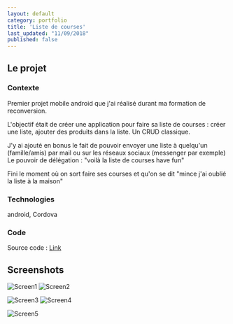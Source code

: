 ```yaml
---
layout: default
category: portfolio
title: 'Liste de courses'
last_updated: "11/09/2018"
published: false
---
```


## Le projet

### Contexte

Premier projet mobile android que j'ai réalisé durant ma formation de reconversion.

L'objectif était de créer une application pour faire sa liste de courses : créer une liste, ajouter des produits dans la liste. Un CRUD classique.

J'y ai ajouté en bonus le fait de pouvoir envoyer une liste à quelqu'un (famille/amis) par mail ou sur les réseaux sociaux (messenger par exemple)
Le pouvoir de délégation : "voilà la liste de courses have fun"

Fini le moment où on sort faire ses courses et qu'on se dit "mince j'ai oublié la liste à la maison"

### Technologies

android, Cordova

### Code

Source code : [Link](https://github.com/GeorgiaLR/EasyShop)

## Screenshots

![Screen1](/assets/img/easyshop/easyshop-screen1.PNG)
![Screen2](/assets/img/easyshop/easyshop-screen2.PNG)

![Screen3](/assets/img/easyshop/easyshop-screen3.PNG)
![Screen4](/assets/img/easyshop/easyshop-screen4.PNG)

![Screen5](/assets/img/easyshop/easyshop-screen5.PNG)